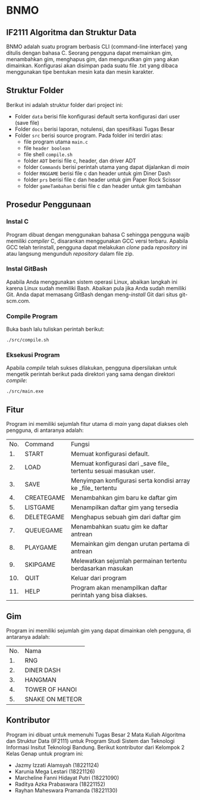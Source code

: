 # BNMO 
## IF2111 Algoritma dan Struktur Data 
BNMO adalah suatu program berbasis CLI (command-line interface) yang ditulis dengan bahasa C. Seorang pengguna dapat memainkan gim, menambahkan gim, menghapus gim, dan mengurutkan gim yang akan dimainkan. Konfigurasi akan disimpan pada suatu file .txt yang dibaca menggunakan tipe bentukan mesin kata dan mesin karakter. 

## Struktur Folder
Berikut ini adalah struktur folder dari project ini:
* Folder `data` berisi file konfigurasi default serta konfigurasi dari user (save file)
* Folder `docs` berisi laporan, notulensi, dan spesifikasi Tugas Besar
* Folder `src` berisi source program. Pada folder ini terdiri atas:
  * file program utama `main.c`
  * file `header boolean`
  * file shell `compile.sh`
  * folder `ADT` berisi file c, header, dan driver ADT
  * folder `Commands` berisi perintah utama yang dapat dijalankan di _main_
  * folder `RNGGAME` berisi file c dan header untuk gim Diner Dash
  * folder `prs` berisi file c dan header untuk gim Paper Rock Scissor
  * folder `gameTambahan` berisi file c dan header untuk gim tambahan

## Prosedur Penggunaan
### Instal C
Program dibuat dengan menggunakan bahasa C sehingga pengguna wajib memiliki _compiler_ C, disarankan menggunakan GCC versi terbaru. Apabila GCC telah terinstall, pengguna dapat melakukan _clone_ pada _repository_ ini atau langsung mengunduh _repository_ dalam file zip.

### Instal GitBash
Apabila Anda menggunakan sistem operasi Linux, abaikan langkah ini karena Linux sudah memiliki Bash. Abaikan pula jika Anda sudah memiliki Git. Anda dapat memasang GitBash dengan  meng-_install_ Git dari situs git-scm.com. 

### Compile Program
Buka bash lalu tuliskan perintah berikut:
```
./src/compile.sh
```

### Eksekusi Program
Apabila _compile_ telah sukses dilakukan, pengguna dipersilakan untuk mengetik perintah berikut pada direktori yang sama dengan direktori _compile_:
```
./src/main.exe
```

## Fitur
Program ini memiliki sejumlah fitur utama di _main_ yang dapat diakses oleh pengguna, di antaranya adalah:
<table>
<tr><td>No.</td><td>Command</td><td>Fungsi</td></tr>
<tr><td>1.</td><td>START</td><td>Memuat konfigurasi default.</td></tr>
<tr><td>2.</td><td>LOAD</td><td>Memuat konfigurasi dari _save file_ tertentu sesuai masukan user.
</td></tr>
<tr><td>3.</td><td>SAVE</td><td>Menyimpan konfigurasi serta kondisi array ke _file_ tertentu</td></tr>
<tr><td>4.</td><td>CREATEGAME</td><td>Menambahkan gim baru ke daftar gim</td></tr>
<tr><td>5.</td><td>LISTGAME</td><td>Menampilkan daftar gim yang tersedia</td></tr>
<tr><td>6.</td><td>DELETEGAME</td><td>Menghapus sebuah gim dari daftar gim</td></tr>
<tr><td>7.</td><td>QUEUEGAME</td><td>Menambahkan suatu gim ke daftar antrean</td></tr>
<tr><td>8.</td><td>PLAYGAME</td><td>Memainkan gim dengan urutan pertama di antrean</td></tr>
<tr><td>9.</td><td>SKIPGAME</td><td>Melewatkan sejumlah permainan tertentu berdasarkan masukan</td></tr>
<tr><td>10.</td><td>QUIT</td><td>Keluar dari program</td></tr>
<tr><td>11.</td><td>HELP</td><td>Program akan menampilkan daftar perintah yang bisa diakses.
</td></tr>

</table>

## Gim
Program ini memiliki sejumlah gim yang dapat dimainkan oleh pengguna, di antaranya adalah:
<table>
<tr><td>No.</td><td>Nama</td>
<tr><td>1.</td><td>RNG</td>
<tr><td>2.</td><td>DINER DASH</td>
<tr><td>3.</td><td>HANGMAN</td>
<tr><td>4.</td><td>TOWER OF HANOI</td>
<tr><td>5.</td><td>SNAKE ON METEOR</td>
</td></tr>

</table>

## Kontributor
Program ini dibuat untuk memenuhi Tugas Besar 2 Mata Kuliah Algoritma dan Struktur Data (IF2111) untuk Program Studi Sistem dan Teknologi Informasi Insitut Teknologi Bandung. Berikut kontributor dari Kelompok 2 Kelas Genap untuk program ini:
* Jazmy Izzati Alamsyah (18221124)
* Karunia Mega Lestari (18221126)
* Marcheline Fanni Hidayat Putri (18221090)
* Raditya Azka Prabaswara (18221152)
* Rayhan Maheswara Pramanda (18221130)
